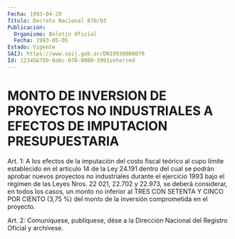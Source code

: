 ```yaml
---
Fecha: 1993-04-29
Título: Decreto Nacional 870/93
Publicación:
  Organismo: Boletín Oficial
  Fecha: 1993-05-05
Estado: Vigente
SAIJ: https://www.saij.gob.ar/DN19930000870
Id: 123456789-0abc-078-0000-3991soterced
---
```

# MONTO DE INVERSION DE PROYECTOS NO INDUSTRIALES A EFECTOS DE IMPUTACION PRESUPUESTARIA

<a id="1"></a>
Art. 1: A los efectos de la imputación del costo fiscal teórico al cupo  límite  establecido  en  el  artículo  14 de la Ley 24.191 dentro del cual se podrán aprobar nuevos proyectos  no industriales durante  el  ejercicio 1993 bajo el régimen de las Leyes  Nros.  22 021, 22.702 y  22.973, se deberá considerar, en todos los casos, un monto no inferior  al  TRES CON SETENTA Y CINCO POR CIENTO (3,75 %) del monto de la inversión comprometida en el proyecto.

<a id="2"></a>
Art.  2: Comuníquese, publíquese, dése a la Dirección Nacional del Registro Oficial y archívese.